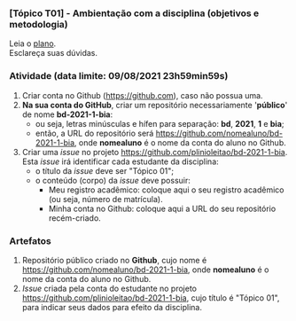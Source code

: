 ### [Tópico T01] - Ambientação com a disciplina (objetivos e metodologia)

Leia o [plano](../media/bd-2021-1-bia-plano.pdf).<br>
Esclareça suas dúvidas.<br>

### Atividade (data limite: **09/08/2021 23h59min59s**)

1. Criar conta no Github (https://github.com), caso não possua uma. 
1. **Na sua conta do GitHub**, criar um repositório necessariamente '**público**' de nome **bd-2021-1-bia**:
   - ou seja, letras minúsculas e hífen para separação: **bd**, **2021**, **1** e **bia**;
   - então, a URL do repositório será https://github.com/nomealuno/bd-2021-1-bia, onde **nomealuno** é o nome da conta do aluno no Github.
1. Criar uma _issue_ no projeto https://github.com/plinioleitao/bd-2021-1-bia. Esta _issue_ irá identificar cada estudante da disciplina:
   - o título da _issue_ deve ser "Tópico 01";
   - o conteúdo (corpo) da _issue_ deve possuir:
     - Meu registro acadêmico: coloque aqui o seu registro acadêmico (ou seja, número de matrícula).
     - Minha conta no Github: coloque aqui a URL do seu repositório recém-criado.
   
### Artefatos

1. Repositório público criado no **Github**, cujo nome é https://github.com/nomealuno/bd-2021-1-bia, onde **nomealuno** é o nome da conta do aluno no Github.
1. _Issue_ criada pela conta do estudante no projeto https://github.com/plinioleitao/bd-2021-1-bia, cujo título é "Tópico 01", para indicar seus dados para efeito da disciplina.
